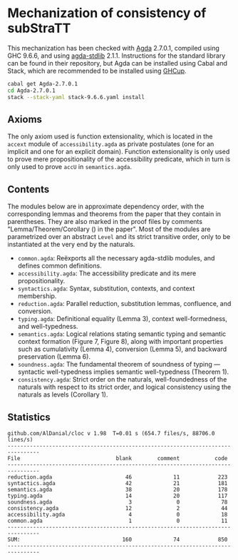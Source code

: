 # Mechanization of consistency of subStraTT

This mechanization has been checked with
[Agda](https://wiki.portal.chalmers.se/agda/Main/HomePage) 2.7.0.1,
compiled using GHC 9.6.6,
and using [agda-stdlib](https://github.com/agda/agda-stdlib) 2.1.1.
Instructions for the standard library can be found in their repository,
but Agda can be installed using Cabal and Stack,
which are recommended to be installed using [GHCup](https://www.haskell.org/ghcup/).

```sh
cabal get Agda-2.7.0.1
cd Agda-2.7.0.1
stack --stack-yaml stack-9.6.6.yaml install
```

## Axioms

The only axiom used is function extensionality,
which is located in the `accext` module of `accessibility.agda`
as private postulates (one for an implicit and one for an explicit domain).
Function extensionality is only used to prove
mere propositionality of the accessibility predicate,
which in turn is only used to prove `accU` in `semantics.agda`.

## Contents

The modules below are in approximate dependency order,
with the corresponding lemmas and theorems from the paper
that they contain in parentheses.
They are also marked in the proof files by comments
"Lemma/Theorem/Corollary <n> (<description>) in the paper".
Most of the modules are parametrized over an abstract `Level`
and its strict transitive order,
only to be instantiated at the very end by the naturals.

* `common.agda`: Reëxports all the necessary agda-stdlib modules,
  and defines common definitions.
* `accessibility.agda`: The accessibility predicate and its mere propositionality.
* `syntactics.agda`: Syntax, substitution, contexts, and context membership.
* `reduction.agda`: Parallel reduction, substitution lemmas, confluence, and conversion.
* `typing.agda`: Definitional equality (Lemma 3), context well-formedness, and well-typedness.
* `semantics.agda`: Logical relations stating semantic typing and semantic context formation (Figure 7, Figure 8),
  along with important properties such as cumulativity (Lemma 4), conversion (Lemma 5), and backward preservation (Lemma 6).
* `soundness.agda`: The fundamental theorem of soundness of typing —
  syntactic well-typedness implies semantic well-typedness (Theorem 1).
* `consistency.agda`: Strict order on the naturals, well-foundedness of the naturals
  with respect to its strict order, and logical consistency using the naturals as levels (Corollary 1).

## Statistics

```
github.com/AlDanial/cloc v 1.98  T=0.01 s (654.7 files/s, 88706.0 lines/s)
--------------------------------------------------------------------------------
File                              blank        comment           code
--------------------------------------------------------------------------------
reduction.agda                       46             11            223
syntactics.agda                      42             21            181
semantics.agda                       38             20            178
typing.agda                          14             20            117
soundness.agda                        3              0             78
consistency.agda                     12              2             44
accessibility.agda                    4              0             18
common.agda                           1              0             11
--------------------------------------------------------------------------------
SUM:                                160             74            850
--------------------------------------------------------------------------------
```